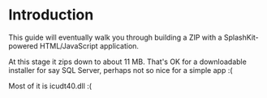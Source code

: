 # Introduction #

This guide will eventually walk you through building a ZIP with a SplashKit-powered HTML/JavaScript application.

At this stage it zips down to about 11 MB. That's OK for a downloadable installer for say SQL Server, perhaps not so nice for a simple app :(

Most of it is icudt40.dll :(